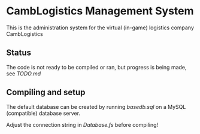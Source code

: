 # CambLogistics Management System
This is the administration system for the virtual (in-game) logistics company CambLogistics
## Status
The code is not ready to be compiled or ran, but progress is being made, see *TODO.md*
## Compiling and setup
The default database can be created by running *basedb.sql* on a MySQL (compatible) database server.

Adjust the connection string in *Database.fs* before compiling!
